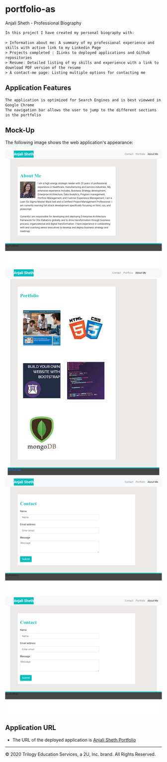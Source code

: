 # portfolio-as
Anjali Sheth - Professional Biography

```
In this project I have created my personal biography with:

> Information about me: A summary of my professional experience and skills with active link to my Linkedin Page
> Projects completed : ILinks to deployed applications and Github repositories
> Resume: Detailed listing of my skills and experience with a link to download PDF version of the resume
> A contact-me page: Listing multiple options for contacting me

```

## Application Features

```
The application is optimized for Search Engines and is best viewwed in Google Chrome
The navigation bar allows the user to jump to the different sections in the portfolio

```
## Mock-Up

The following image shows the web application's appearance:

![About-Me](https://github.com/asheth22/portfolio-as/blob/main/assets/images/About-Me.png)
![Project-Portfolio](https://github.com/asheth22/portfolio-as/blob/main/assets/images/portfolio-projects.png)
![Resume](https://github.com/asheth22/portfolio-as/blob/main/assets/images/contact.png)
![Contact-Me](https://github.com/asheth22/portfolio-as/blob/main/assets/images/contact.png)

## Application URL

* The URL of the deployed application is [Anjali Sheth Portfolio](https://asheth22.github.io/AnjaliSheth_Portfolio/.)

- - -
© 2020 Trilogy Education Services, a 2U, Inc. brand. All Rights Reserved.
